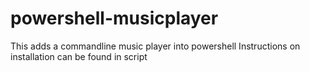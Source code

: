 # powershell-musicplayer



This adds a commandline music player into powershell
Instructions on installation can be found in script
